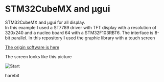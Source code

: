 # STM32CubeMX and µgui

STM32CubeMX and µgui for all display.  
In this example I used a ST7789 driver with TFT display with a resolution of 320x240
and a nucleo board 64 with a STM32F103RBT6.
The interface is 8-bit parallel.
In this repository I used the graphic library with a touch screen

[The origin software is here](http://embeddedlightning.com/ugui/)

The screen looks like this picture

![Start](C:\Users\Hare\Desktop\ugui\Start.JPG)

harebit
